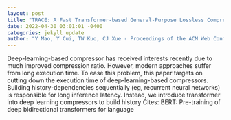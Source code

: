 ```yaml
--- 
layout: post 
title: "TRACE: A Fast Transformer-based General-Purpose Lossless Compressor" 
date: 2022-04-30 03:01:01 -0400 
categories: jekyll update 
author: "Y Mao, Y Cui, TW Kuo, CJ Xue - Proceedings of the ACM Web Conference 2022, 2022" 
--- 
```

Deep-learning-based compressor has received interests recently due to much improved compression ratio. However, modern approaches suffer from long execution time. To ease this problem, this paper targets on cutting down the execution time of deep-learning-based compressors. Building history-dependencies sequentially (eg, recurrent neural networks) is responsible for long inference latency. Instead, we introduce transformer into deep learning compressors to build history Cites: BERT: Pre-training of deep bidirectional transformers for language